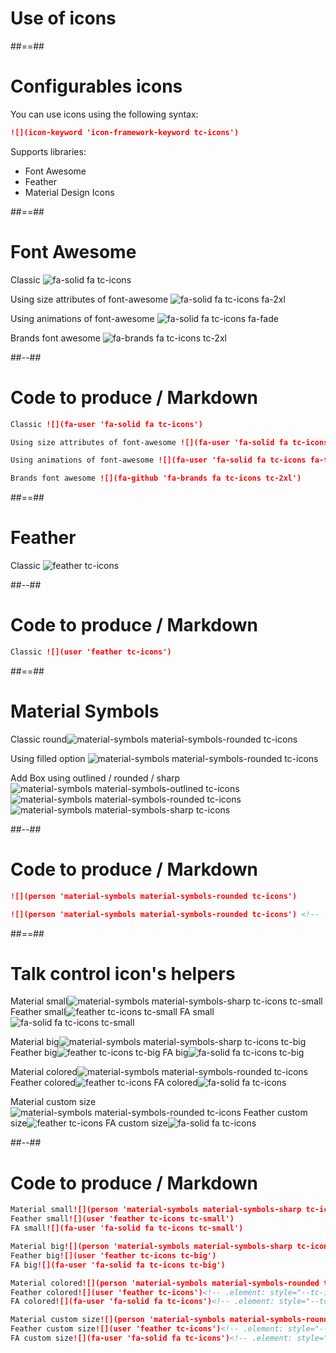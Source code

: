 <!-- .slide: class="transition" -->

# Use of icons

##==##

<!-- .slide: class="with-code" -->

# Configurables icons

You can use icons using the following syntax:

```markdown
![](icon-keyword 'icon-framework-keyword tc-icons')
```

<!-- .element: class="big-code" -->

Supports libraries:

-   Font Awesome
-   Feather
-   Material Design Icons

##==##

# Font Awesome

Classic ![](fa-user 'fa-solid fa tc-icons')

Using size attributes of font-awesome ![](fa-user 'fa-solid fa tc-icons fa-2xl')

Using animations of font-awesome ![](fa-user 'fa-solid fa tc-icons fa-fade')

Brands font awesome ![](fa-github 'fa-brands fa tc-icons tc-2xl')

##--##

<!-- .slide: class="with-code" -->

# Code to produce / Markdown

```markdown
Classic ![](fa-user 'fa-solid fa tc-icons')

Using size attributes of font-awesome ![](fa-user 'fa-solid fa tc-icons fa-2xl')

Using animations of font-awesome ![](fa-user 'fa-solid fa tc-icons fa-fade')

Brands font awesome ![](fa-github 'fa-brands fa tc-icons tc-2xl')
```

<!-- .element: class="big-code" -->

##==##

# Feather

Classic ![](user 'feather tc-icons')

##--##

<!-- .slide: class="with-code" -->

# Code to produce / Markdown

```markdown
Classic ![](user 'feather tc-icons')
```

##==##

# Material Symbols

Classic round![](person 'material-symbols material-symbols-rounded tc-icons')

Using filled option ![](person 'material-symbols material-symbols-rounded tc-icons') <!-- .element: style="font-variation-settings: 'FILL' 1, 'wght' 700, 'GRAD' 0, 'opsz' 48;" -->

Add Box using outlined / rounded / sharp ![](add_box 'material-symbols material-symbols-outlined tc-icons') ![](add_box 'material-symbols material-symbols-rounded tc-icons') ![](add_box 'material-symbols material-symbols-sharp tc-icons')

##--##

<!-- .slide: class="with-code" -->

# Code to produce / Markdown

```markdown
![](person 'material-symbols material-symbols-rounded tc-icons')

![](person 'material-symbols material-symbols-rounded tc-icons') <!-- .element: style="font-variation-settings: 'FILL' 1, 'wght' 700, 'GRAD' 0, 'opsz' 48;" -->
```

<!-- .element: class="big-code" -->

##==##

# Talk control icon's helpers

Material small![](person 'material-symbols material-symbols-sharp tc-icons tc-small')
Feather small![](user 'feather tc-icons tc-small')
FA small![](fa-user 'fa-solid fa tc-icons tc-small')

Material big![](person 'material-symbols material-symbols-sharp tc-icons tc-big')
Feather big![](user 'feather tc-icons tc-big')
FA big![](fa-user 'fa-solid fa tc-icons tc-big')

Material colored![](person 'material-symbols material-symbols-rounded tc-icons')<!-- .element: style="--tc-icon-color:red" -->
Feather colored![](user 'feather tc-icons')<!-- .element: style="--tc-icon-color:red" -->
FA colored![](fa-user 'fa-solid fa tc-icons')<!-- .element: style="--tc-icon-color:red" -->

Material custom size![](person 'material-symbols material-symbols-rounded tc-icons')<!-- .element: style="--tc-icon-size:3em;" -->
Feather custom size![](user 'feather tc-icons')<!-- .element: style="--tc-icon-size:3em;" -->
FA custom size![](fa-user 'fa-solid fa tc-icons')<!-- .element: style="--tc-icon-size:3em;" -->

##--##

<!-- .slide: class="with-code" -->

# Code to produce / Markdown

```markdown
Material small![](person 'material-symbols material-symbols-sharp tc-icons tc-small')
Feather small![](user 'feather tc-icons tc-small')
FA small![](fa-user 'fa-solid fa tc-icons tc-small')

Material big![](person 'material-symbols material-symbols-sharp tc-icons tc-big')
Feather big![](user 'feather tc-icons tc-big')
FA big![](fa-user 'fa-solid fa tc-icons tc-big')

Material colored![](person 'material-symbols material-symbols-rounded tc-icons')<!-- .element: style="--tc-icon-color:red" -->
Feather colored![](user 'feather tc-icons')<!-- .element: style="--tc-icon-color:red" -->
FA colored![](fa-user 'fa-solid fa tc-icons')<!-- .element: style="--tc-icon-color:red" -->

Material custom size![](person 'material-symbols material-symbols-rounded tc-icons')<!-- .element: style="--tc-icon-size:3em;" -->
Feather custom size![](user 'feather tc-icons')<!-- .element: style="--tc-icon-size:3em;" -->
FA custom size![](fa-user 'fa-solid fa tc-icons')<!-- .element: style="--tc-icon-size:3em;" -->
```
